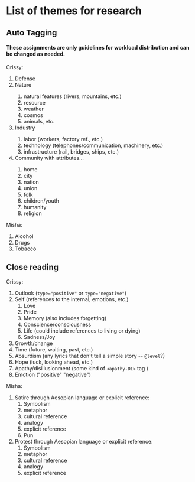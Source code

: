 # List of themes for research
## Auto Tagging
#### These assignments are only guidelines for workload distribution and can be changed as needed.
Crissy:
1. Defense <defense>
2. Nature <nature>
    1. natural features (rivers, mountains, etc.)
    2. resource
    3. weather
    4. cosmos
    5. animals, etc.
3. Industry <industry>
    1. labor (workers, factory ref., etc.)
    2. technology (telephones/communication, machinery, etc.)
    3. infrastructure (rail, bridges, ships, etc.)
4. Community <community> with attributes...
    1. home
    2. city
    3. nation
    4. union
    5. folk
    6. children/youth
    7. humanity
    8. religion


Misha:
1. Alcohol
2. Drugs
3. Tobacco

## Close reading

Crissy:
1. Outlook (`type="positive"` or `type="negative"`)
2. Self (references to the internal, emotions, etc.)
    1. Love
    2. Pride
    3. Memory (also includes forgetting)
    4. Conscience/consciousness
    5. Life (could include references to living or dying)
    6. Sadness/Joy
3. Growth/change
4. Time (future, waiting, past, etc.)
5. Absurdism (any lyrics that don't tell a simple story -- `@level`?)
6. Hope (luck, looking ahead, etc.)
7. Apathy/disillusionment (some kind of `<apathy-DI>` tag )
8. Emotion ("positive" "negative")

Misha:
1. Satire through Aesopian language or explicit reference:
   1. Symbolism
   2. metaphor 
   3. cultural reference 
   4. analogy
   5. explicit reference
   6. Pun
2. Protest through Aesopian language or explicit reference:
   1. Symbolism
   2. metaphor 
   3. cultural reference 
   4. analogy
   5. explicit reference
